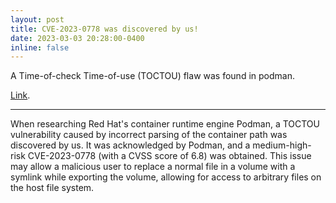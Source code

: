 ```yaml
---
layout: post
title: CVE-2023-0778 was discovered by us!
date: 2023-03-03 20:28:00-0400
inline: false
---
```


A Time-of-check Time-of-use (TOCTOU) flaw was found in podman.

[Link](https://access.redhat.com/security/cve/cve-2023-0778).

***

When researching Red Hat's container runtime engine Podman, a TOCTOU vulnerability caused by incorrect parsing of the container path was discovered by us. It was acknowledged by Podman, and a medium-high-risk CVE-2023-0778 (with a CVSS score of 6.8) was obtained. This issue may allow a malicious user to replace a normal file in a volume with a symlink while exporting the volume, allowing for access to arbitrary files on the host file system.